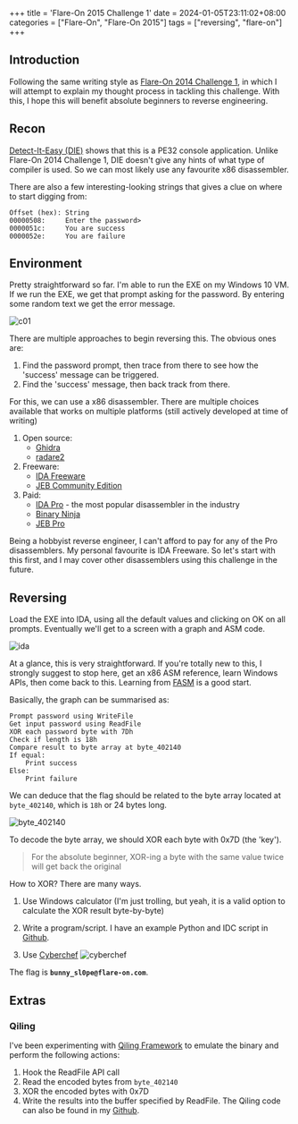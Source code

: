 +++
title = 'Flare-On 2015 Challenge 1'
date = 2024-01-05T23:11:02+08:00
categories = ["Flare-On", "Flare-On 2015"]
tags = ["reversing", "flare-on"]
+++

## Introduction

Following the same writing style as [Flare-On 2014 Challenge 1][f01c01], in
which I will attempt to explain my thought process in tackling this challenge.
With this, I hope this will benefit absolute beginners to reverse engineering.

## Recon

[Detect-It-Easy (DIE)][die] shows that this is a PE32 console application.
Unlike Flare-On 2014 Challenge 1, DIE doesn't give any hints of what type of
compiler is used. So we can most likely use any favourite x86 disassembler.

There are also a few interesting-looking strings that gives a clue on where to
start digging from:

```text
Offset (hex): String
00000508:     Enter the password>
0000051c:     You are success
0000052e:     You are failure
```

## Environment

Pretty straightforward so far. I'm able to run the EXE on my Windows 10 VM. If
we run the EXE, we get that prompt asking for the password. By entering some
random text we get the error message.

![c01](./flareon2015c01_img01.PNG)

There are multiple approaches to begin reversing this. The obvious ones are:

1. Find the password prompt, then trace from there to see how the 'success'
   message can be triggered.
2. Find the 'success' message, then back track from there.

For this, we can use a x86 disassembler. There are multiple choices available
that works on multiple platforms (still actively developed at time of writing)

1. Open source:
   - [Ghidra][ghidra]
   - [radare2][radare2]
2. Freeware:
   - [IDA Freeware][idafree]
   - [JEB Community Edition][jebce]
3. Paid:
   - [IDA Pro][idapro] - the most popular disassembler in the industry
   - [Binary Ninja][binja]
   - [JEB Pro][jebpro]

Being a hobbyist reverse engineer, I can't afford to pay for any of the Pro
disassemblers. My personal favourite is IDA Freeware. So let's start with this
first, and I may cover other disassemblers using this challenge in the future.

## Reversing

Load the EXE into IDA, using all the default values and clicking on OK on all
prompts. Eventually we'll get to a screen with a graph and ASM code.

![ida](./flareon2015c01_img02.PNG)

At a glance, this is very straightforward. If you're totally new to this, I
strongly suggest to stop here, get an x86 ASM reference, learn Windows APIs,
then come back to this. Learning from [FASM][fasm] is a good start.

Basically, the graph can be summarised as:

```text
Prompt password using WriteFile
Get input password using ReadFile
XOR each password byte with 7Dh
Check if length is 18h
Compare result to byte array at byte_402140
If equal:
    Print success
Else:
    Print failure
```

We can deduce that the flag should be related to the byte array located at
`byte_402140`, which is `18h` or 24 bytes long.

![byte_402140](./flareon2015c01_img03.PNG)

To decode the byte array, we should XOR each byte with 0x7D (the 'key').

> For the absolute beginner, XOR-ing a byte with the same value twice will get
> back the original

How to XOR? There are many ways.

1. Use Windows calculator (I'm just trolling, but yeah, it is a valid option
   to calculate the XOR result byte-by-byte)

2. Write a program/script.
   I have an example Python and IDC script in [Github](https://github.com/junyian/flare-on-2015/tree/main/c01).

3. Use [Cyberchef][cyberchef]
   ![cyberchef](./flareon2015c01_img04.PNG)

The flag is **`bunny_sl0pe@flare-on.com`**.

## Extras

### Qiling

I've been experimenting with [Qiling Framework][qiling] to emulate the binary
and perform the following actions:

1. Hook the ReadFile API call
2. Read the encoded bytes from `byte_402140`
3. XOR the encoded bytes with 0x7D
4. Write the results into the buffer specified by ReadFile.
   The Qiling code can also be found in my [Github](https://github.com/junyian/flare-on-2015/tree/main/c01).

[die]: https://github.com/horsicq/Detect-It-Easy
[f01c01]: /posts/flareon/2014/f01c01
[ghidra]: https://ghidra-sre.org/
[radare2]: https://www.radare.org/n/
[idafree]: https://hex-rays.com/ida-free/
[jebce]: https://www.pnfsoftware.com/jeb/community-edition
[idapro]: https://hex-rays.com/ida-pro/
[binja]: https://binary.ninja/
[jebpro]: https://www.pnfsoftware.com/jeb/
[fasm]: http://flatassembler.net/
[cyberchef]: https://gchq.github.io/CyberChef/
[qiling]: https://qiling.io/
